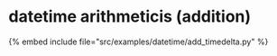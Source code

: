 # datetime arithmeticis (addition)


{% embed include file="src/examples/datetime/add_timedelta.py" %}


